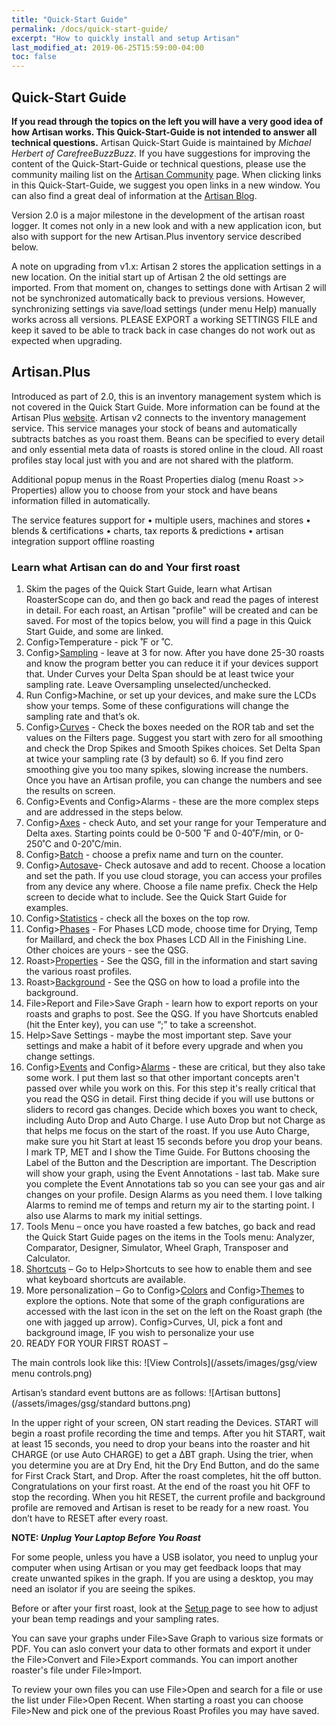```yaml
---
title: "Quick-Start Guide"
permalink: /docs/quick-start-guide/
excerpt: "How to quickly install and setup Artisan"
last_modified_at: 2019-06-25T15:59:00-04:00
toc: false
---
```


## Quick-Start Guide

**If you read through the topics on the left you will have a very good idea of how Artisan works.  This Quick-Start-Guide is not intended to answer all technical questions.**  Artisan Quick-Start Guide is maintained by *Michael Herbert of  CarefreeBuzzBuzz.*  If you have suggestions for improving the content of the Quick-Start-Guide or technical questions, please use the community mailing list on the [Artisan Community](https://artisan-scope.org/docs/community/) page.  When clicking links in this Quick-Start-Guide, we suggest you open links in a new window.  You can also find a great deal of information at the [Artisan Blog](https://artisan-roasterscope.blogspot.com/).


Version 2.0 is a major milestone in the development of the artisan roast logger. It comes not only in a new look and with a new application icon, but also with support for the new Artisan.Plus inventory service described below.

A note on upgrading from v1.x:
Artisan 2 stores the application settings in a new location. On the initial start up of Artisan 2 the old settings are imported. From that moment on, changes to settings done with Artisan 2 will not be synchronized automatically back to previous versions. However, synchronizing settings via save/load settings (under menu Help) manually works across all versions. PLEASE EXPORT a working SETTINGS FILE and keep it saved to be able to track back in case changes do not work out as expected when upgrading.


## Artisan.Plus

Introduced as part of 2.0, this is an inventory management system which is not covered in the Quick Start Guide.  More information can be found at the Artisan Plus [website](https://artisan.plus/en/). Artisan v2 connects to the inventory management service. This service manages your stock of beans and automatically subtracts batches as you roast them. Beans can be specified to every detail and only essential meta data of roasts is stored online in the cloud. All roast profiles stay local just with you and are not shared with the platform.

Additional popup menus in the Roast Properties dialog (menu Roast >> Properties) allow you to choose from your stock and have beans information filled in automatically.

The service features support for
•	multiple users, machines and stores
•	blends & certifications
•	charts, tax reports & predictions
•	artisan integration support offline roasting



### Learn what Artisan can do and Your first roast 

1.	Skim the pages of the Quick Start Guide, learn what Artisan RoasterScope can do, and then go back and read the pages of interest in detail. For each roast, an Artisan "profile" will be created and can be saved.  For most of the topics below, you will find a page in this Quick Start Guide, and some are linked.  
2.	Config>Temperature - pick ˚F or ˚C.
3.	Config>[Sampling](https://artisan-scope.org/docs/sampling/) - leave at 3 for now. After you have done 25-30 roasts and know the program better you can reduce it if your devices support that. Under Curves your Delta Span should be at least twice your sampling rate.  Leave Oversampling unselected/unchecked.
4.	Run Config>Machine, or set up your devices, and make sure the LCDs show your temps.  Some of these configurations will change the sampling rate and that’s ok.  
5.	Config>[Curves](https://artisan-scope.org/docs/curves/) - Check the boxes needed on the ROR tab and set the values on the Filters page. Suggest you start with zero for all smoothing and check the Drop Spikes and Smooth Spikes choices. Set Delta Span at twice your sampling rate (3 by default) so 6.  If you find zero smoothing give you too many spikes, slowing increase the numbers.  Once you have an Artisan profile, you can change the numbers and see the results on screen.  
6.	Config>Events and Config>Alarms - these are the more complex steps and are addressed in the steps below.  
7.	Config>[Axes](https://artisan-scope.org/docs/axes/) - check Auto, and set your range for your Temperature and Delta axes. Starting points could be 0-500 ˚F and 0-40˚F/min, or 0-250˚C and 0-20˚C/min.
8.	Config>[Batch](https://artisan-scope.org/docs/batches/) - choose a prefix name and turn on the counter. 
9.	Config>[Autosave](https://artisan-scope.org/docs/autosave/)- Check autosave and add to recent. Choose a location and set the path.   If you use cloud storage, you can access your profiles from any device any where.  Choose a file name prefix. Check the Help screen to decide what to include. See the Quick Start Guide for examples.
10.	Config>[Statistics](https://artisan-scope.org/docs/statistics/) - check all the boxes on the top row.
11.	Config>[Phases](https://artisan-scope.org/docs/phases/) - For Phases LCD mode, choose time for Drying, Temp for Maillard, and check the box Phases LCD All in the Finishing Line. Other choices are yours - see the QSG.
12.	Roast>[Properties](https://artisan-scope.org/docs/properties/) - See the QSG, fill in the information and start saving the various roast profiles.
13.	Roast>[Background](https://artisan-scope.org/docs/background/) - See the QSG on how to load a profile into the background.
14.	File>Report and File>Save Graph - learn how to export reports on your roasts and graphs to post. See the QSG.  If you have Shortcuts enabled (hit the Enter key), you can use “;” to take a screenshot.  
15.	Help>Save Settings - maybe the most important step. Save your settings and make a habit of it before every upgrade and when you change settings.  
16.	Config>[Events](https://artisan-scope.org/docs/events/) and Config>[Alarms](https://artisan-scope.org/docs/alarms/) - these are critical, but they also take some work. I put them last so that other important concepts aren't passed over while you work on this. For this step it's really critical that you read the QSG in detail. First thing decide if you will use buttons or sliders to record gas changes. Decide which boxes you want to check, including Auto Drop and Auto Charge. I use Auto Drop but not Charge as that helps me focus on the start of the roast. If you use Auto Charge, make sure you hit Start at least 15 seconds before you drop your beans.  I mark TP, MET and I show the Time Guide. For Buttons choosing the Label of the Button and the Description are important. The Description will show your graph, using the Event Annotations - last tab. Make sure you complete the Event Annotations tab so you can see your gas and air changes on your profile. Design Alarms as you need them. I love talking Alarms to remind me of temps and return my air to the starting point. I also use Alarms to mark my initial settings.
17.	Tools Menu – once you have roasted a few batches, go back and read the Quick Start Guide pages on the items in the Tools menu: Analyzer, Comparator, Designer, Simulator, Wheel Graph, Transposer and Calculator.
18.	[Shortcuts](https://artisan-scope.org/docs/shortcuts/) – Go to Help>Shortcuts to see how to enable them and see what keyboard shortcuts are available.  
19.	More personalization – Go to Config>[Colors](https://artisan-scope.org/docs/colors/) and Config>[Themes](https://artisan-scope.org/docs/themes/) to explore the options.  Note that some of the graph configurations are accessed with the last icon in the set on the left on the Roast graph (the one with jagged up arrow).  Config>Curves, UI, pick a font and background image, IF you wish to personalize your use
20.	READY FOR YOUR FIRST ROAST – 

The main controls look like this:
![View Controls](/assets/images/gsg/view menu controls.png)

Artisan’s standard event buttons are as follows:
![Artisan buttons](/assets/images/gsg/standard buttons.png)

In the upper right of your screen, ON start reading the Devices.  START will begin a roast profile recording  the time and temps.  After you hit START, wait at least 15 seconds, you need to drop your beans into the roaster and hit CHARGE (or use Auto CHARGE) to get a ∆BT graph.  Using the trier, when you determine you are at Dry End, hit the Dry End Button, and do the same for First Crack Start, and Drop.  After the roast completes, hit the off button.  Congratulations on your first roast.  At the end of the roast you hit OFF to stop the recording. When you hit RESET, the current profile and background profile are removed and Artisan is reset to be ready for a new roast.  You don’t have to RESET after every roast. 

**NOTE:
*Unplug Your Laptop Before You Roast***

For some people, unless you have a USB isolator, you need to unplug your computer when using Artisan or you may get feedback loops that may create unwanted spikes in the graph.  If you are using a desktop, you may need an isolator if you are seeing the spikes.  

Before or after your first roast, look at the [Setup ](https://artisan-scope.org/docs/setup/) page to see how to adjust your bean temp readings and your sampling rates.

You can save your graphs under File>Save Graph to various size formats or PDF.  You can aslo convert your data to other formats and export it under the File>Convert and File>Export commands.  You can import another roaster's file under File>Import.  

To review your own files you can use File>Open and search for a file or use the list under File>Open Recent.  When starting a roast you can choose File>New and pick one of the previous Roast Profiles you may have saved.  

